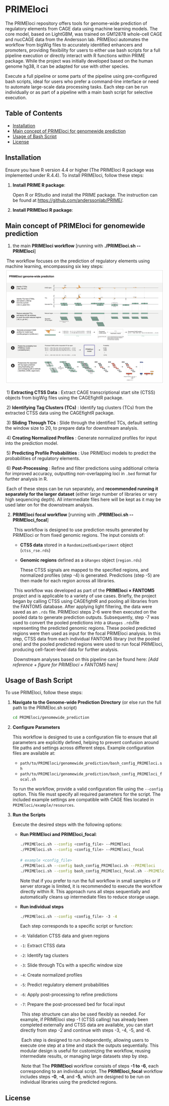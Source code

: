 
# PRIMEloci

The PRIMEloci repository offers tools for genome-wide prediction of regulatory elements from CAGE data using machine learning models. The core model, based on LightGBM, was trained on GM12878 whole-cell CAGE and nucCAGE data from the Andersson lab. PRIMEloci automates the workflow from bigWig files to accurately identified enhancers and promoters, providing flexibility for users to either use bash scripts for a full pipeline execution or directly interact with R functions within PRIME package. While the project was initially developed based on the human genome hg38, it can be adapted for use with other species.

Execute a full pipeline or some parts of the pipeline using pre-configured bash scripts, ideal for users who prefer a command-line interface or need to automate large-scale data processing tasks. Each step can be run individually or as part of a pipeline with a main bash script for selective execution.



## Table of Contents

- [Installation](#installation)
- [Main concept of PRIMEloci for genomewide prediction](#mainconceptofPRIMElociforgenomewideprediction)
- [Usage of Bash Script](#usageofbashscript)
- [License](#license)



## Installation

Ensure you have R version 4.4 or higher (The PRIMEloci R package was implemented under R.4.4). To install PRIMEloci, follow these steps:

1. **Install PRIME R package**:

   Open R or RStudio and install the PRIME package. The instruction can be found at https://github.com/anderssonlab/PRIME/.

2. **Install PRIMEloci R package**:



## Main concept of PRIMEloci for genomewide prediction

1. the main **PRIMEloci workflow** [running with **./PRIMEloci.sh --PRIMEloci**]

​	The workflow focuses on the prediction of regulatory elements using machine learning, encompassing six key steps:	![PRIMEloci workflow](img/PRIMEloci_31Jan2025-02.png)

​	1) **Extracting CTSS Data** : Extract CAGE transcriptional start site (CTSS) objects from bigWig files using the CAGEfightR package.

​	2) **Identifying Tag Clusters (TCs)** : Identify tag clusters (TCs) from the extracted CTSS data using the CAGEfightR package.

​	3) **Sliding Through TCs** : Slide through the identified TCs, default setting the window size to 20, to prepare data for downstream analysis.

​	4) **Creating Normalized Profiles** : Generate normalized profiles for input into the prediction model.

​	5) **Predicting Profile Probabilities** : Use PRIMEloci models to predict the probabilities of regulatory elements.

​	6) **Post-Processing** : Refine and filter predictions using additional criteria for improved accuracy, outputting non-overlapping loci in `.bed` format for further analysis in R.

​	Each of these steps can be run separately, and **recommended running it separately for the larger dataset** (either large number of libraries or very high sequencing depth). All intermediate files here will be kept as it may be used later on for the downstream analysis. 

2. **PRIMEloci focal workflow** [running with **./PRIMEloci.sh --PRIMEloci_focal**]

   ​	This workflow is designed to use prediction results generated by PRIMEloci or from fixed genomic regions. The input consists of:

   - **CTSS data** stored in a `RandomizedSumExperiment` object (`ctss_rse.rds`)

   - **Genomic regions** defined as a `GRanges` object (`region.rds`)

     These CTSS signals are mapped to the specified regions, and normalized profiles (step -4) is generated. Predictions (step -5) are then made for each region across all libraries.

   ​	This workflow was developed as part of the **PRIMEloci × FANTOM5** project and is applicable to a variety of use cases. Briefly, the project began by calling CTSS using CAGEfightR and pooling all libraries from the FANTOM5 database. After applying light filtering, the data were saved as an `.rds` file. PRIMEloci steps 2–6 were then executed on the pooled data to generate prediction outputs. Subsequently, step -7 was used to convert the pooled predictions into a `GRanges` `.rds`file representing the predicted genomic regions. These pooled predicted regions were then used as input for the focal PRIMEloci analysis. In this step, CTSS data from each individual FANTOM5 library (not the pooled one) and the pooled predicted regions were used to run focal PRIMEloci, producing cell-facet-level data for further analysis.

   ​	Downstream analyses based on this pipeline can be found here:
   ​	*[Add reference + figure for PRIMEloci × FANTOM5 here]*



## Usage of Bash Script

To use PRIMEloci, follow these steps:

1. **Navigate to the Genome-wide Prediction Directory** (or else run the full path to the PRIMEloc.sh script)

   ```bash
   cd PRIMEloci/genomewide_prediction
   ```

2. **Configure Parameters**

   This workflow is designed to use a configuration file to ensure that all parameters are explicitly defined, helping to prevent confusion around file paths and settings across different steps. Example configuration files are available at:

   - `path/to/PRIMEloci/genomewide_prediction/bash_config_PRIMEloci.sh`
   - `path/to/PRIMEloci/genomewide_prediction/bash_config_PRIMEloci_focal.sh`

   To run the workflow, provide a valid configuration file using the `--config` option. This file must specify all required parameters for the script. The included example settings are compatible with CAGE files located in `PRIMEloci/example/resources`.

3. **Run the Scripts**

   Execute the desired steps with the following options:

   - **Run PRIMEloci and PRIMEloci_focal**: 
     
     ```bash
     ./PRIMEloci.sh --config <config_file> --PRIMEloci
     ./PRIMEloci.sh --config <config_file> --PRIMEloci_focal
     
     # example <config_file>
     ./PRIMEloci.sh --config bash_config_PRIMEloci.sh --PRIMEloci
     ./PRIMEloci.sh --config bash_config_PRIMEloci_focal.sh --PRIMEloci_focal
     ```
     Note that if you prefer to run the full workflow in small samples or if server storage is limited, it is recommended to execute the workflow directly within R. This approach runs all steps sequentially and automatically cleans up intermediate files to reduce storage usage.

   - **Run individual steps**
     
     ```bash
     ./PRIMEloci.sh --config <config_file> -3 -4 
     ```
     Each step corresponds to a specific script or function:
     
   - `-0`: Validation CTSS data and given regions
   
   - `-1`: Extract CTSS data
   
   - `-2`: Identify tag clusters
   
   - `-3`: Slide through TCs with a specific window size
   
   - `-4`: Create normalized profiles
   
   - `-5`: Predict regulatory element probabilities
   
   - `-6`: Apply post-processing to refine predictions
   
   - `-7`: Prepare the post-processed bed for focal input
   
     ​	This step structure can also be used flexibly as needed. For example, if PRIMEloci step -1 (CTSS calling) has already been completed externally and CTSS data are available, you can start directly from step -2 and continue with steps -3, -4, -5, and -6.
   
     ​	Each step is designed to run independently, allowing users to execute one step at a time and stack the outputs sequentially. This modular design is useful for customizing the workflow, reusing intermediate results, or managing large datasets step by step.
   
     ​	Note that The **PRIMEloci** workflow consists of steps **-1 to -6**, each corresponding to an individual script. The **PRIMEloci_focal** workflow includes steps **-0**, **-4**, and **-5**, which are designed to be run on individual libraries using the predicted regions.



## License
